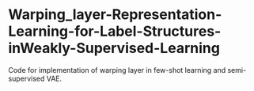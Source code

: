 # Warping_layer-Representation-Learning-for-Label-Structures-inWeakly-Supervised-Learning
Code for implementation of warping layer in few-shot learning and semi-supervised VAE.
